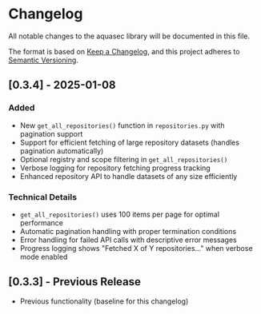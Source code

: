 # Changelog

All notable changes to the aquasec library will be documented in this file.

The format is based on [Keep a Changelog](https://keepachangelog.com/en/1.0.0/),
and this project adheres to [Semantic Versioning](https://semver.org/spec/v2.0.0.html).

## [0.3.4] - 2025-01-08

### Added
- New `get_all_repositories()` function in `repositories.py` with pagination support
- Support for efficient fetching of large repository datasets (handles pagination automatically)
- Optional registry and scope filtering in `get_all_repositories()`
- Verbose logging for repository fetching progress tracking
- Enhanced repository API to handle datasets of any size efficiently

### Technical Details
- `get_all_repositories()` uses 100 items per page for optimal performance
- Automatic pagination handling with proper termination conditions
- Error handling for failed API calls with descriptive error messages
- Progress logging shows "Fetched X of Y repositories..." when verbose mode enabled

## [0.3.3] - Previous Release
- Previous functionality (baseline for this changelog)